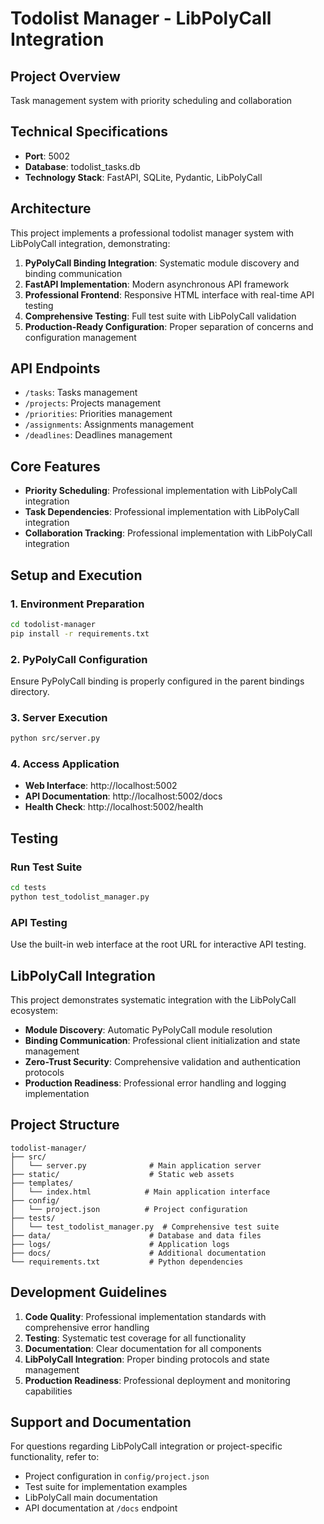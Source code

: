 # Todolist Manager - LibPolyCall Integration

## Project Overview

Task management system with priority scheduling and collaboration

## Technical Specifications

- **Port**: 5002
- **Database**: todolist_tasks.db
- **Technology Stack**: FastAPI, SQLite, Pydantic, LibPolyCall

## Architecture

This project implements a professional todolist manager system with LibPolyCall integration, demonstrating:

1. **PyPolyCall Binding Integration**: Systematic module discovery and binding communication
2. **FastAPI Implementation**: Modern asynchronous API framework
3. **Professional Frontend**: Responsive HTML interface with real-time API testing
4. **Comprehensive Testing**: Full test suite with LibPolyCall validation
5. **Production-Ready Configuration**: Proper separation of concerns and configuration management

## API Endpoints

- `/tasks`:  Tasks management
- `/projects`:  Projects management
- `/priorities`:  Priorities management
- `/assignments`:  Assignments management
- `/deadlines`:  Deadlines management

## Core Features

- **Priority Scheduling**: Professional implementation with LibPolyCall integration
- **Task Dependencies**: Professional implementation with LibPolyCall integration
- **Collaboration Tracking**: Professional implementation with LibPolyCall integration

## Setup and Execution

### 1. Environment Preparation
```bash
cd todolist-manager
pip install -r requirements.txt
```

### 2. PyPolyCall Configuration
Ensure PyPolyCall binding is properly configured in the parent bindings directory.

### 3. Server Execution
```bash
python src/server.py
```

### 4. Access Application
- **Web Interface**: http://localhost:5002
- **API Documentation**: http://localhost:5002/docs
- **Health Check**: http://localhost:5002/health

## Testing

### Run Test Suite
```bash
cd tests
python test_todolist_manager.py
```

### API Testing
Use the built-in web interface at the root URL for interactive API testing.

## LibPolyCall Integration

This project demonstrates systematic integration with the LibPolyCall ecosystem:

- **Module Discovery**: Automatic PyPolyCall module resolution
- **Binding Communication**: Professional client initialization and state management
- **Zero-Trust Security**: Comprehensive validation and authentication protocols
- **Production Readiness**: Professional error handling and logging implementation

## Project Structure

```
todolist-manager/
├── src/
│   └── server.py              # Main application server
├── static/                    # Static web assets
├── templates/
│   └── index.html            # Main application interface
├── config/
│   └── project.json          # Project configuration
├── tests/
│   └── test_todolist_manager.py  # Comprehensive test suite
├── data/                      # Database and data files
├── logs/                      # Application logs
├── docs/                      # Additional documentation
└── requirements.txt           # Python dependencies
```

## Development Guidelines

1. **Code Quality**: Professional implementation standards with comprehensive error handling
2. **Testing**: Systematic test coverage for all functionality
3. **Documentation**: Clear documentation for all components
4. **LibPolyCall Integration**: Proper binding protocols and state management
5. **Production Readiness**: Professional deployment and monitoring capabilities

## Support and Documentation

For questions regarding LibPolyCall integration or project-specific functionality, refer to:
- Project configuration in `config/project.json`
- Test suite for implementation examples
- LibPolyCall main documentation
- API documentation at `/docs` endpoint
